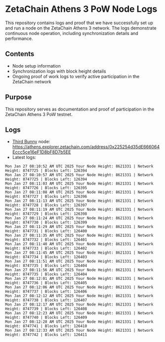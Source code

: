 # ZetaChain Athens 3 PoW Node Logs
This repository contains logs and proof that we have successfully set up and run a node on the ZetaChain Athens 3 network. The logs demonstrate continuous node operation, including synchronization details and performance.

## Contents
- Node setup information
- Synchronization logs with block height details
- Ongoing proof of work logs to verify active participation in the ZetaChain network

## Purpose
This repository serves as documentation and proof of participation in the ZetaChain Athens 3 PoW testnet.

## Logs

- [Third Bunny](https://thirdbunny.xyz/) node: https://athens.explorer.zetachain.com/address/0x225254d35dE666064Eccc5ce16eF1D8bF8D7b5EE
- Latest logs:
```
Mon Jan 27 08:10:52 AM UTC 2025 Your Node Height: 8621331 | Network Height: 8747725 | Blocks Left: 126394
Mon Jan 27 08:10:57 AM UTC 2025 Your Node Height: 8621331 | Network Height: 8747725 | Blocks Left: 126394
Mon Jan 27 08:11:03 AM UTC 2025 Your Node Height: 8621331 | Network Height: 8747726 | Blocks Left: 126395
Mon Jan 27 08:11:08 AM UTC 2025 Your Node Height: 8621331 | Network Height: 8747727 | Blocks Left: 126396
Mon Jan 27 08:11:13 AM UTC 2025 Your Node Height: 8621331 | Network Height: 8747728 | Blocks Left: 126397
Mon Jan 27 08:11:19 AM UTC 2025 Your Node Height: 8621331 | Network Height: 8747729 | Blocks Left: 126398
Mon Jan 27 08:11:24 AM UTC 2025 Your Node Height: 8621331 | Network Height: 8747730 | Blocks Left: 126399
Mon Jan 27 08:11:29 AM UTC 2025 Your Node Height: 8621331 | Network Height: 8747731 | Blocks Left: 126400
Mon Jan 27 08:11:35 AM UTC 2025 Your Node Height: 8621331 | Network Height: 8747732 | Blocks Left: 126401
Mon Jan 27 08:11:40 AM UTC 2025 Your Node Height: 8621331 | Network Height: 8747733 | Blocks Left: 126402
Mon Jan 27 08:11:45 AM UTC 2025 Your Node Height: 8621331 | Network Height: 8747734 | Blocks Left: 126403
Mon Jan 27 08:11:51 AM UTC 2025 Your Node Height: 8621331 | Network Height: 8747735 | Blocks Left: 126404
Mon Jan 27 08:11:56 AM UTC 2025 Your Node Height: 8621331 | Network Height: 8747735 | Blocks Left: 126404
Mon Jan 27 08:12:01 AM UTC 2025 Your Node Height: 8621331 | Network Height: 8747736 | Blocks Left: 126405
Mon Jan 27 08:12:06 AM UTC 2025 Your Node Height: 8621331 | Network Height: 8747737 | Blocks Left: 126406
Mon Jan 27 08:12:12 AM UTC 2025 Your Node Height: 8621331 | Network Height: 8747738 | Blocks Left: 126407
Mon Jan 27 08:12:17 AM UTC 2025 Your Node Height: 8621331 | Network Height: 8747739 | Blocks Left: 126408
Mon Jan 27 08:12:23 AM UTC 2025 Your Node Height: 8621331 | Network Height: 8747740 | Blocks Left: 126409
Mon Jan 27 08:12:28 AM UTC 2025 Your Node Height: 8621331 | Network Height: 8747741 | Blocks Left: 126410
Mon Jan 27 08:12:33 AM UTC 2025 Your Node Height: 8621331 | Network Height: 8747742 | Blocks Left: 126411
```
